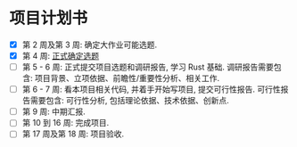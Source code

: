 # 项目计划书

- [x] 第 2 周及第 3 周: 确定大作业可能选题.
- [x] 第 4 周: [正式确定选题](research.md)
- [ ] 第 5 - 6 周: 正式提交项目选题和调研报告, 学习 Rust 基础.
      调研报告需要包含: 项目背景、立项依据、前瞻性/重要性分析、相关工作. 
- [ ] 第 6 - 7 周: 看本项目相关代码, 并着手开始写项目, 提交可行性报告.
      可行性报告需要包含: 可行性分析, 包括理论依据、技术依据、创新点.
- [ ] 第 9 周: 中期汇报.
- [ ] 第 10 到 16 周: 完成项目.
- [ ] 第 17 周及第 18 周: 项目验收.
